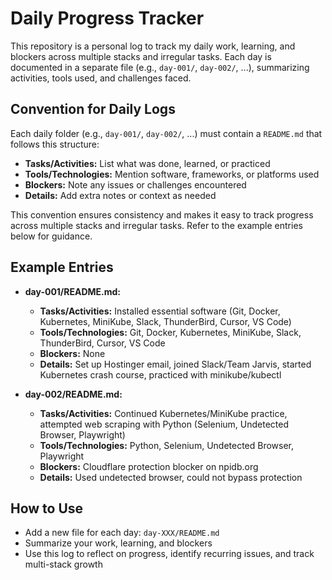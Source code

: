 # Daily Progress Tracker

This repository is a personal log to track my daily work, learning, and blockers across multiple stacks and irregular tasks. Each day is documented in a separate file (e.g., `day-001/`, `day-002/`, ...), summarizing activities, tools used, and challenges faced.

## Convention for Daily Logs
Each daily folder (e.g., `day-001/`, `day-002/`, ...) must contain a `README.md` that follows this structure:

- **Tasks/Activities:** List what was done, learned, or practiced
- **Tools/Technologies:** Mention software, frameworks, or platforms used
- **Blockers:** Note any issues or challenges encountered
- **Details:** Add extra notes or context as needed

This convention ensures consistency and makes it easy to track progress across multiple stacks and irregular tasks. Refer to the example entries below for guidance.


## Example Entries
- **day-001/README.md:**
  - **Tasks/Activities:** Installed essential software (Git, Docker, Kubernetes, MiniKube, Slack, ThunderBird, Cursor, VS Code)
  - **Tools/Technologies:** Git, Docker, Kubernetes, MiniKube, Slack, ThunderBird, Cursor, VS Code
  - **Blockers:** None
  - **Details:** Set up Hostinger email, joined Slack/Team Jarvis, started Kubernetes crash course, practiced with minikube/kubectl

- **day-002/README.md:**
  - **Tasks/Activities:** Continued Kubernetes/MiniKube practice, attempted web scraping with Python (Selenium, Undetected Browser, Playwright)
  - **Tools/Technologies:** Python, Selenium, Undetected Browser, Playwright
  - **Blockers:** Cloudflare protection blocker on npidb.org
  - **Details:** Used undetected browser, could not bypass protection

## How to Use
- Add a new file for each day: `day-XXX/README.md`
- Summarize your work, learning, and blockers
- Use this log to reflect on progress, identify recurring issues, and track multi-stack growth
